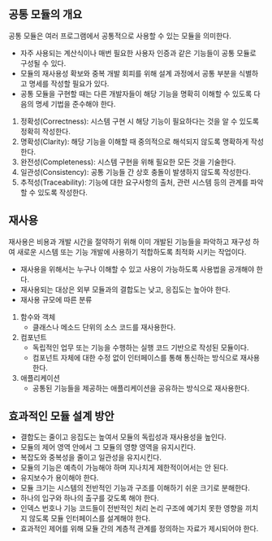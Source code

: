 ## 공통 모듈의 개요

공통 모듈은 여러 프로그램에서 공통적으로 사용할 수 있는 모듈을 의미한다.

- 자주 사용되는 계산식이나 매번 필요한 사용자 인증과 같은 기능들이 공통 모듈로 구성될 수 있다.
- 모듈의 재사용성 확보와 중복 개발 회피를 위해 설계 과정에서 공통 부분을 식별하고 명세를 작성할 필요가 있다.
- 공통 모듈을 구현할 때는 다른 개발자들이 해당 기능을 명확히 이해할 수 있도록 다음의 명세 기법을 준수해야 한다.
1. 정확성(Correctness): 시스템 구현 시 해당 기능이 필요하다는 것을 알 수 있도록 정확히 작성한다.
2. 명확성(Clarity): 해당 기능을 이해할 때 중의적으로 해석되지 않도록 명확하게 작성한다.
3. 완전성(Completeness): 시스템 구현을 위해 필요한 모든 것을 기술한다.
4. 일관성(Consistency): 공통 기능들 간 상호 충돌이 발생하지 않도록 작성한다.
5. 추적성(Traceability): 기능에 대한 요구사항의 출처, 관련 시스템 등의 관계를 파악할 수 있도록 작성한다.

## 재사용

재사용은 비용과 개발 시간을 절약하기 위해 이미 개발된 기능들을 파악하고 재구성 하여 새로운 시스템 또는 기능 개발에 사용하기 적합하도록 최적화 시키는 작업이다.

- 재사용을 위해서는 누구나 이해할 수 있고 사용이 가능하도록 사용법을 공개해야 한다.
- 재사용되는 대상은 외부 모듈과의 결합도는 낮고, 응집도는 높아야 한다.
- 재사용 규모에 따른 분류
1. 함수와 객체
   - 클래스나 메소드 단위의 소스 코드를 재사용한다.
2. 컴포넌트
   - 독립적인 업무 또는 기능을 수행하는 실행 코드 기반으로 작성된 모듈이다.
   - 컴포넌트 자체에 대한 수정 없이 인터페이스를 통해 통신하는 방식으로 재사용한다.
3. 애플리케이션
   - 공통된 기능들을 제공하는 애플리케이션을 공유하는 방식으로 재사용한다.
  
## 효과적인 모듈 설계 방안

- 결합도는 줄이고 응집도는 높여서 모듈의 독립성과 재사용성을 높인다.
- 모듈의 제어 영역 안에서 그 모듈의 영향 영역을 유지시킨다.
- 복잡도와 중복성을 줄이고 일관성을 유지시킨다.
- 모듈의 기능은 예측이 가능해야 하며 지나치게 제한적이어서는 안 된다.
- 유지보수가 용이해야 한다.
- 모듈 크기는 시스템의 전반적인 기능과 구조를 이해하기 쉬운 크기로 분해한다.
- 하나의 입구와 하나의 출구를 갖도록 해야 한다.
- 인덱스 번호나 기능 코드들이 전반적인 처리 논리 구조에 예기치 못한 영향을 끼치지 않도록 모듈 인터페이스를 설계해야 한다.
- 효과적인 제어를 위해 모듈 간의 계층적 관계를 정의하는 자료가 제시되어야 한다.
